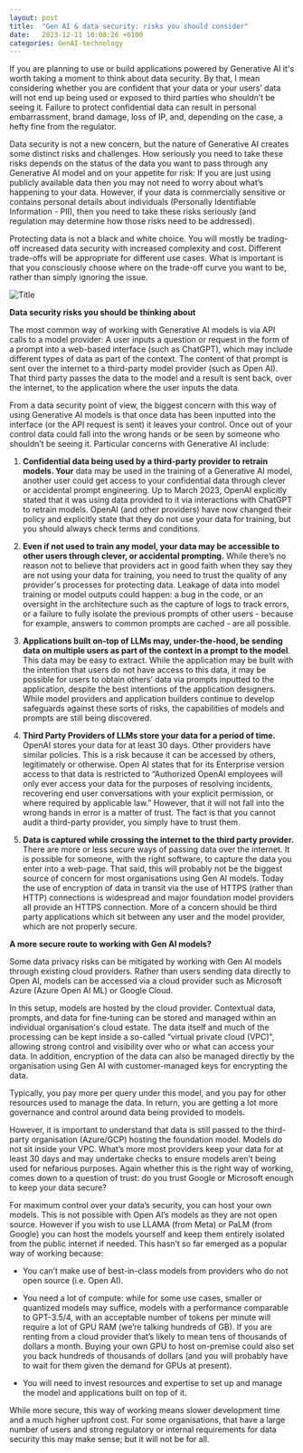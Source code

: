 ```yaml
---
layout: post
title:  "Gen AI & data security: risks you should consider"
date:   2023-12-11 10:08:26 +0100
categories: GenAI-technology
---
```

If you are planning to use or build applications powered by Generative AI it's worth taking a moment to think about data security. By that, I mean considering whether you are confident that your data or your users’ data will not end up being used or exposed to third parties who shouldn’t be seeing it. Failure to protect confidential data can result in personal embarrassment,  brand damage, loss of IP, and, depending on the case, a hefty fine from the regulator.

Data security is not a new concern, but the nature of Generative AI creates some distinct risks and challenges. How seriously you need to take these risks depends on the status of the data you want to pass through any Generative AI model and on your appetite for risk: If you are just using publicly available data then you may not need to worry about what’s happening to your data. However, if your data is commercially sensitive or contains personal details about individuals (Personally Identifiable Information - PII), then you need to take these risks seriously (and regulation may determine how those risks need to be addressed).

Protecting data is not a black and white choice. You will mostly be trading-off increased data security with increased complexity and cost. Different trade-offs will be appropriate for different use cases. What is important is that you consciously choose where on the trade-off curve you want to be, rather than simply ignoring the issue.

![Title](/impromptu/assets/data_security_vs_cost_complexity_tradeoff.png)



**Data security risks you should be thinking about**

The most common way of working with Generative AI models is via API calls to a model provider: A user inputs a question or request in the form of a prompt into a web-based interface (such as ChatGPT), which may include different types of data as part of the context. The content of that prompt is sent over the internet to a third-party model provider (such as Open AI).  That third party passes the data to the model and a result is sent back, over the internet, to the application where the user inputs the data. 

From a data security point of view, the biggest concern with this way of using Generative AI models is that once data has been inputted into the interface (or the API request is sent) it leaves your control. Once out of your control data could fall into the wrong hands or be seen by someone who shouldn’t be seeing it. Particular concerns with Generative AI include:

1. **Confidential data being used by a third-party provider to retrain models. Your** data may be used in the training of a Generative AI model, another user could get access to your confidential data through clever or accidental prompt engineering. Up to March 2023, OpenAI explicitly stated that it was using data provided to it via interactions with ChatGPT to retrain models. OpenAI (and other providers) have now changed their policy and explicitly state that they do not use your data for training, but you should always check terms and conditions.

2. **Even if not used to train any model, your data may be accessible to other users through clever, or accidental prompting.** While there’s no reason not to believe that providers act in good faith when they say they are not using your data for training, you need to trust the quality of any provider's processes for protecting data. Leakage of data into model training or model outputs could happen: a bug in the code, or an oversight in the architecture such as the capture of logs to track errors, or a failure to fully isolate the previous prompts of other users - because for example, answers to common prompts are cached -  are all possible. 

3. **Applications built on-top of LLMs may, under-the-hood, be sending data on multiple users as part of the context in a prompt to the model**. This data may be easy to extract.  While the application may be built with the intention that users do not have access to this data, it may be possible for users to obtain others’ data via prompts inputted to the application, despite the best intentions of the application designers. While model providers and application builders continue to develop safeguards against these sorts of risks, the capabilities of models and prompts are still being discovered. 

4. **Third Party Providers of LLMs store your data for a period of time.** OpenAI stores your data for at least 30 days. Other providers have similar policies. This is a risk because it can be accessed by others, legitimately or otherwise. Open AI states that for its Enterprise version access to that data is restricted to “Authorized OpenAI employees will only ever access your data for the purposes of resolving incidents, recovering end user conversations with your explicit permission, or where required by applicable law.” However, that it will not fall into the wrong hands in error is a matter of trust. The fact is that you cannot audit a third-party provider, you simply have to trust them.

5. **Data is captured while crossing the internet to the third party provider.** There are more or less secure ways of passing data over the internet. It is possible for someone, with the right software, to capture the data you enter into a web-page. That said, this will probably not be the biggest source of concern for most organisations using Gen AI models. Today the use of  encryption of data in transit via the use of HTTPS (rather than HTTP) connections is widespread and major foundation model providers all provide an HTTPS connection. More of a concern should be third party applications which sit between any user and the model provider, which are not properly secure. 

**A more secure route to working with Gen AI models?**

Some data privacy risks can be mitigated by working with Gen AI models through existing cloud providers. Rather than users sending data directly to Open AI, models can be accessed via a cloud provider such as Microsoft Azure (Azure Open AI ML) or Google Cloud.

In this setup, models are hosted by the cloud provider. Contextual data, prompts, and data for fine-tuning can be stored and managed within an individual organisation's cloud estate. The data itself and much of the processing can be kept inside a so-called “virtual private cloud (VPC)”, allowing strong control and visibility over who or what can access your data. In addition, encryption of the data can also be managed directly by the organisation using Gen AI with customer-managed keys for encrypting the data. 

Typically, you pay more per query under this model, and you pay for other resources used to manage the data. In return, you are getting a lot more governance and control around data being provided to models. 

However, it is important to understand that data is still passed to the third-party organisation (Azure/GCP) hosting the foundation model. Models do not sit inside your VPC. What’s more most providers keep your data for at least 30 days and may undertake checks to ensure models aren’t being used for nefarious purposes. Again whether this is the right way of working, comes down to a question of trust: do you trust Google or Microsoft enough to keep your data secure?

For maximum control over your data’s security, you can host your own models. This is not possible with Open AI’s models as they are not open source. However if you wish to use LLAMA (from Meta) or PaLM (from Google) you can host the models yourself and keep them entirely isolated from the public internet if needed. This hasn’t so far emerged as a popular way of working because:

- You can’t make use of best-in-class models from providers who do not open source (i.e. Open AI).

- You need a lot of compute: while for some use cases, smaller or quantized models may suffice, models with a performance comparable to GPT-3.5/4, with an acceptable number of tokens per minute will require a lot of GPU RAM (we’re talking hundreds of GB). If you are renting from a cloud provider that’s likely to mean tens of thousands of dollars a month. Buying your own GPU to host on-premise could also set you back hundreds of thousands of dollars (and you will probably have to wait for them given the demand for GPUs at present).

- You will need to invest resources and expertise to set up and manage the model and applications built on top of it. 

While more secure, this way of working means slower development time and a much higher upfront cost. For some organisations, that have a large number of users and strong regulatory or internal requirements for data security this may make sense; but it will not be for all.